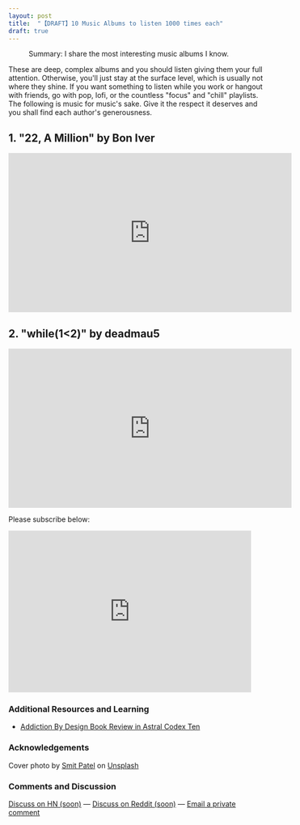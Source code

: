 ```yaml
---
layout: post
title:  "【DRAFT】10 Music Albums to listen 1000 times each"
draft: true
---
```

<figure>
  <figcaption style="text-align: left">
  Summary: I share the most interesting music albums I know.
  </figcaption>
</figure>

These are deep, complex albums and you should listen giving them your full attention. Otherwise, you'll just stay at the surface level, which is usually not where they shine. If you want something to listen while you work or hangout with friends, go with pop, lofi, or the countless "focus" and "chill" playlists. The following is music for music's sake. Give it the respect it deserves and you shall find each author's generousness.

## 1. "22, A Million" by Bon Iver
<iframe width="560" height="315" src="https://www.youtube.com/embed/videoseries?list=PLZqsyBiYZFQ0XawAlm1ODbtIDXMJflHw4" title="YouTube video player" frameborder="0" allow="accelerometer; autoplay; clipboard-write; encrypted-media; gyroscope; picture-in-picture" allowfullscreen></iframe>

## 2. "while(1<2)" by deadmau5
<iframe width="560" height="315" src="https://www.youtube.com/embed/sBPdCIRqdF0" title="YouTube video player" frameborder="0" allow="accelerometer; autoplay; clipboard-write; encrypted-media; gyroscope; picture-in-picture" allowfullscreen></iframe>




Please subscribe below:

<div style="text-align: center">
	<iframe style="display:block;" src="https://maraoz.substack.com/embed" width="480" height="320" style="border:1px solid #EEE; background:white;" frameborder="0" scrolling="no"></iframe>
</div>

### Additional Resources and Learning
- [Addiction By Design Book Review in Astral Codex Ten](https://astralcodexten.substack.com/p/your-book-review-addiction-by-design)


### Acknowledgements
<span>Cover photo by <a href="https://unsplash.com/@smeeet?utm_source=unsplash&utm_medium=referral&utm_content=creditCopyText">Smit Patel</a> on <a href="https://unsplash.com/s/photos/wild-plant?utm_source=unsplash&utm_medium=referral&utm_content=creditCopyText">Unsplash</a>
  </span>
  

### Comments and Discussion
[Discuss on HN (soon)]() — [Discuss on Reddit (soon)]() — [Email a private comment](mailto:contact@maraoz.com)